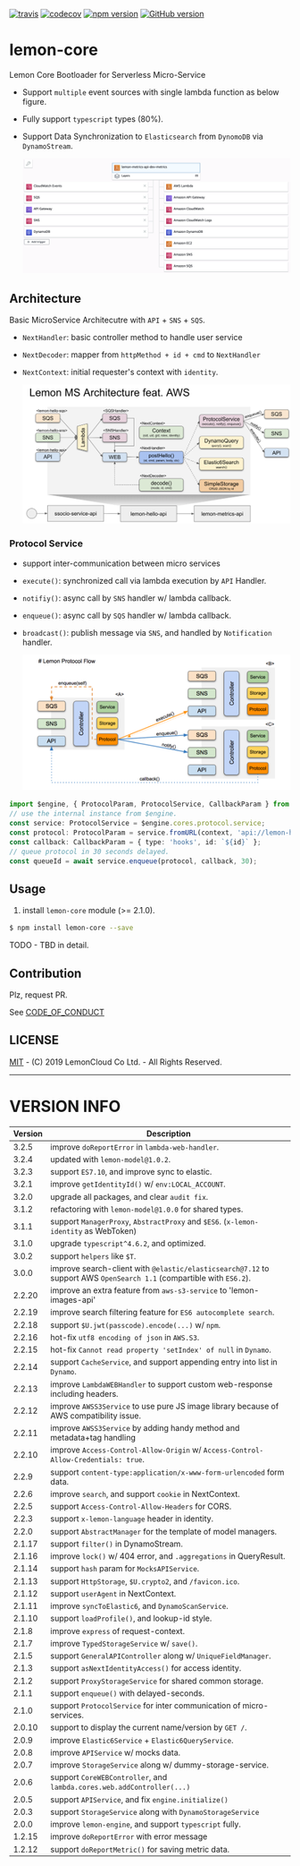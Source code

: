 [![travis](https://travis-ci.org/lemoncloud-io/lemon-core.svg?branch=master)](https://travis-ci.org/lemoncloud-io/lemon-core)
[![codecov](https://codecov.io/gh/lemoncloud-io/lemon-core/branch/master/graph/badge.svg)](https://codecov.io/gh/lemoncloud-io/lemon-core)
[![npm version](https://badge.fury.io/js/lemon-core.svg)](https://badge.fury.io/js/lemon-core)
[![GitHub version](https://badge.fury.io/gh/lemoncloud-io%2Flemon-core.svg)](https://badge.fury.io/gh/lemoncloud-io%2Flemon-core)


# lemon-core

Lemon Core Bootloader for Serverless Micro-Service

- Support `multiple` event sources with single lambda function as below figure.
- Fully support `typescript` types (80%).
- Support Data Synchronization to `Elasticsearch` from `DynomoDB` via `DynamoStream`.

    ![](assets/2019-11-26-23-43-47.png)


## Architecture

Basic MicroService Architecutre with `API` + `SNS` + `SQS`.

- `NextHandler`: basic controller method to handle user service
- `NextDecoder`: mapper from `httpMethod + id + cmd` to `NextHandler`
- `NextContext`: initial requester's context with `identity`.

    ![](assets/lemon-core-ms-arch.png)


### Protocol Service

- support inter-communication between micro services
- `execute()`: synchronized call via lambda execution by `API` Handler.
- `notifiy()`: async call by `SNS` handler w/ lambda callback.
- `enqueue()`: async call by `SQS` handler w/ lambda callback.
- `broadcast()`: publish message via `SNS`, and handled by `Notification` handler.

    ![](assets/lemon-protocol-flow.png)

```ts
import $engine, { ProtocolParam, ProtocolService, CallbackParam } from 'lemon-core';
// use the internal instance from $engine.
const service: ProtocolService = $engine.cores.protocol.service;
const protocol: ProtocolParam = service.fromURL(context, 'api://lemon-hello-api/hello/echo', param, body);
const callback: CallbackParam = { type: 'hooks', id: `${id}` };
// queue protocol in 30 seconds delayed.
const queueId = await service.enqueue(protocol, callback, 30);
```

## Usage

1. install `lemon-core` module (>= 2.1.0).

```sh
$ npm install lemon-core --save
```

TODO - TBD in detail.



## Contribution

Plz, request PR. 

See [CODE_OF_CONDUCT](CODE_OF_CONDUCT.md)


## LICENSE

[MIT](LICENSE) - (C) 2019 LemonCloud Co Ltd. - All Rights Reserved.


----------------
# VERSION INFO #

| Version   | Description
|--         |--
| 3.2.5     | improve `doReportError` in `lambda-web-handler`.
| 3.2.4     | updated with `lemon-model@1.0.2`.
| 3.2.3     | support `ES7.10`, and improve sync to elastic.
| 3.2.1     | improve `getIdentityId()` w/ `env:LOCAL_ACCOUNT`.
| 3.2.0     | upgrade all packages, and clear `audit fix`.
| 3.1.2     | refactoring with `lemon-model@1.0.0` for shared types.
| 3.1.1     | support `ManagerProxy`, `AbstractProxy` and `$ES6`. (`x-lemon-identity` as WebToken)
| 3.1.0     | upgrade `typescript^4.6.2`, and optimized.
| 3.0.2     | support `helpers` like `$T`.
| 3.0.0     | improve search-client with `@elastic/elasticsearch@7.12` to support AWS `OpenSearch 1.1` (compartible with `ES6.2`).
| 2.2.20    | improve an extra feature from `aws-s3-service` to 'lemon-images-api'
| 2.2.19    | improve search filtering feature for `ES6 autocomplete search`.
| 2.2.18    | support `$U.jwt(passcode).encode(...)` w/ `npm`.
| 2.2.16    | hot-fix `utf8 encoding of json` in `AWS.S3`.
| 2.2.15    | hot-fix `Cannot read property 'setIndex' of null` in `Dynamo`.
| 2.2.14    | support `CacheService`, and support appending entry into list in `Dynamo`.
| 2.2.13    | improve `LambdaWEBHandler` to support custom web-response including headers.
| 2.2.12    | improve `AWSS3Service` to use pure JS image library because of AWS compatibility issue.
| 2.2.11    | improve `AWSS3Service` by adding handy method and metadata+tag handling
| 2.2.10    | improve `Access-Control-Allow-Origin` w/ `Access-Control-Allow-Credentials: true`.
| 2.2.9     | support `content-type:application/x-www-form-urlencoded` form data.
| 2.2.6     | improve `search`, and support `cookie` in NextContext.
| 2.2.5     | support `Access-Control-Allow-Headers` for CORS.
| 2.2.3     | support `x-lemon-language` header in identity.
| 2.2.0     | support `AbstractManager` for the template of model managers.
| 2.1.17    | support `filter()` in DynamoStream.
| 2.1.16    | improve `lock()` w/ 404 error, and `.aggregations` in QueryResult.
| 2.1.14    | support `hash` param for `MocksAPIService`.
| 2.1.13    | support `HttpStorage`, `$U.crypto2`, and `/favicon.ico`.
| 2.1.12    | support `userAgent` in NextContext.
| 2.1.11    | improve `syncToElastic6`, and `DynamoScanService`.
| 2.1.10    | support `loadProfile()`, and lookup-id style.
| 2.1.8     | improve `express` of request-context.
| 2.1.7     | improve `TypedStorageService` w/ `save()`.
| 2.1.5     | support `GeneralAPIController` along w/ `UniqueFieldManager`.
| 2.1.3     | support `asNextIdentityAccess()` for access identity.
| 2.1.2     | support `ProxyStorageService` for shared common storage.
| 2.1.1     | support `enqueue()` with delayed-seconds.
| 2.1.0     | support `ProtocolService` for inter communication of micro-services.
| 2.0.10    | support to display the current name/version by `GET /`.
| 2.0.9     | improve `Elastic6Service` + `Elastic6QueryService`.
| 2.0.8     | improve `APIService` w/ mocks data.
| 2.0.7     | improve `StorageService` along w/ dummy-storage-service.
| 2.0.6     | support `CoreWEBController`, and `lambda.cores.web.addController(...)`
| 2.0.5     | support `APIService`, and fix `engine.initialize()`
| 2.0.3     | support `StorageService` along with `DynamoStorageService`
| 2.0.0     | improve `lemon-engine`, and support `typescript` fully.
| 1.2.15    | improve `doReportError` with error message
| 1.2.12    | support `doReportMetric()` for saving metric data.

